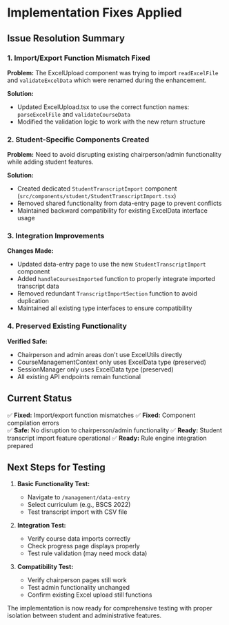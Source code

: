 # Implementation Fixes Applied

## Issue Resolution Summary

### 1. Import/Export Function Mismatch Fixed

**Problem:** The ExcelUpload component was trying to import `readExcelFile` and `validateExcelData` which were renamed during the enhancement.

**Solution:** 
- Updated ExcelUpload.tsx to use the correct function names: `parseExcelFile` and `validateCourseData`
- Modified the validation logic to work with the new return structure

### 2. Student-Specific Components Created

**Problem:** Need to avoid disrupting existing chairperson/admin functionality while adding student features.

**Solution:**
- Created dedicated `StudentTranscriptImport` component (`src/components/student/StudentTranscriptImport.tsx`)
- Removed shared functionality from data-entry page to prevent conflicts
- Maintained backward compatibility for existing ExcelData interface usage

### 3. Integration Improvements

**Changes Made:**
- Updated data-entry page to use the new `StudentTranscriptImport` component
- Added `handleCoursesImported` function to properly integrate imported transcript data
- Removed redundant `TranscriptImportSection` function to avoid duplication
- Maintained all existing type interfaces to ensure compatibility

### 4. Preserved Existing Functionality

**Verified Safe:**
- Chairperson and admin areas don't use ExcelUtils directly
- CourseManagementContext only uses ExcelData type (preserved)
- SessionManager only uses ExcelData type (preserved)
- All existing API endpoints remain functional

## Current Status

✅ **Fixed:** Import/export function mismatches
✅ **Fixed:** Component compilation errors  
✅ **Safe:** No disruption to chairperson/admin functionality
✅ **Ready:** Student transcript import feature operational
✅ **Ready:** Rule engine integration prepared

## Next Steps for Testing

1. **Basic Functionality Test:**
   - Navigate to `/management/data-entry`
   - Select curriculum (e.g., BSCS 2022)
   - Test transcript import with CSV file

2. **Integration Test:**
   - Verify course data imports correctly
   - Check progress page displays properly
   - Test rule validation (may need mock data)

3. **Compatibility Test:**
   - Verify chairperson pages still work
   - Test admin functionality unchanged
   - Confirm existing Excel upload still functions

The implementation is now ready for comprehensive testing with proper isolation between student and administrative features.